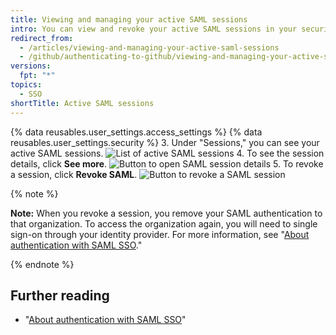 ```yaml
---
title: Viewing and managing your active SAML sessions
intro: You can view and revoke your active SAML sessions in your security settings.
redirect_from:
  - /articles/viewing-and-managing-your-active-saml-sessions
  - /github/authenticating-to-github/viewing-and-managing-your-active-saml-sessions
versions:
  fpt: "*"
topics:
  - SSO
shortTitle: Active SAML sessions
---
```


{% data reusables.user_settings.access_settings %}
{% data reusables.user_settings.security %} 3. Under "Sessions," you can see your active SAML sessions.
![List of active SAML sessions](/assets/images/help/settings/saml-active-sessions.png) 4. To see the session details, click **See more**.
![Button to open SAML session details](/assets/images/help/settings/saml-expand-session-details.png) 5. To revoke a session, click **Revoke SAML**.
![Button to revoke a SAML session](/assets/images/help/settings/saml-revoke-session.png)

{% note %}

**Note:** When you revoke a session, you remove your SAML authentication to that organization. To access the organization again, you will need to single sign-on through your identity provider. For more information, see "[About authentication with SAML SSO](/github/authenticating-to-github/about-authentication-with-saml-single-sign-on)."

{% endnote %}

## Further reading

- "[About authentication with SAML SSO](/github/authenticating-to-github/about-authentication-with-saml-single-sign-on)"
